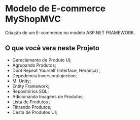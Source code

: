 # Modelo de E-commerce MyShopMVC 
Criação de um E-commerce no modelo ASP.NET FRAMEWORK.

## O que você vera neste Projeto 
- Gereciamanto de Produto UI;
- Agrupando Produtos;
- Dont Repeat Yourself (Interface, Herança) ;
- Depedencia Inversion/Injection;
- M. Unity;
- Entity Framework;
- Repositórios SQL;
- Adicionando Imagens de Produtos;
- Lista de Produtos ;
- Filtrando Produtos;
- Cesta de Produtos UI;


